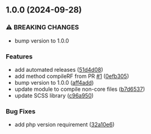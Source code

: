 ## 1.0.0 (2024-09-28)


### ⚠ BREAKING CHANGES

* bump version to 1.0.0

### Features

* add automated releases ([51d4d08](https://github.com/baumrock/Scss/commit/51d4d081d0dbf80c55449a20ae698637397b3d07))
* add method compileRF from PR [#1](https://github.com/baumrock/Scss/issues/1) ([0efb305](https://github.com/baumrock/Scss/commit/0efb3057c76b0e2a027e7936f9f7bfab4ab49d03))
* bump version to 1.0.0 ([aff4add](https://github.com/baumrock/Scss/commit/aff4add0abb5f8e1d2b04735287cb90f826989e2))
* update module to compile non-core files ([b7d6537](https://github.com/baumrock/Scss/commit/b7d653778216afe93d2726cc3d92f01074dd8068))
* update SCSS library ([c96a950](https://github.com/baumrock/Scss/commit/c96a950841fb240a325adfe6efb89c57f04d9ce2))


### Bug Fixes

* add php version requirement ([32a10e6](https://github.com/baumrock/Scss/commit/32a10e6cbe5346eedaeff7107cb4d13aa7655b5a))


